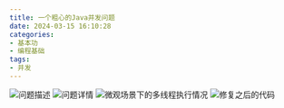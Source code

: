 ```yaml
---
title: 一个粗心的Java并发问题
date: 2024-03-15 16:10:28
categories:
- 基本功
- 编程基础
tags:
- 并发
---
```


![问题描述](/pic/基本功/编程基础/一个粗心的Java并发问题/问题描述.jpg)
![问题详情](/pic/基本功/编程基础/一个粗心的Java并发问题/问题详情.jpg)
![微观场景下的多线程执行情况](/pic/基本功/编程基础/一个粗心的Java并发问题/微观场景下的多线程执行情况.jpg)
![修复之后的代码](/pic/基本功/编程基础/一个粗心的Java并发问题/修复之后的代码.jpg)





